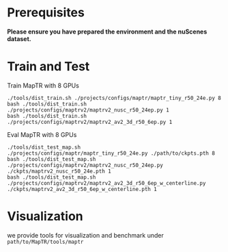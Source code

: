 # Prerequisites

**Please ensure you have prepared the environment and the nuScenes dataset.**

# Train and Test

Train MapTR with 8 GPUs 
```
./tools/dist_train.sh ./projects/configs/maptr/maptr_tiny_r50_24e.py 8
bash ./tools/dist_train.sh ./projects/configs/maptrv2/maptrv2_nusc_r50_24ep.py 1
bash ./tools/dist_train.sh ./projects/configs/maptrv2/maptrv2_av2_3d_r50_6ep.py 1
```

Eval MapTR with 8 GPUs
```
./tools/dist_test_map.sh ./projects/configs/maptr/maptr_tiny_r50_24e.py ./path/to/ckpts.pth 8
bash ./tools/dist_test_map.sh ./projects/configs/maptrv2/maptrv2_nusc_r50_24ep.py ./ckpts/maptrv2_nusc_r50_24e.pth 1
bash ./tools/dist_test_map.sh ./projects/configs/maptrv2/maptrv2_av2_3d_r50_6ep_w_centerline.py ./ckpts/maptrv2_av2_3d_r50_6ep_w_centerline.pth 1
```




# Visualization 

we provide tools for visualization and benchmark under `path/to/MapTR/tools/maptr`